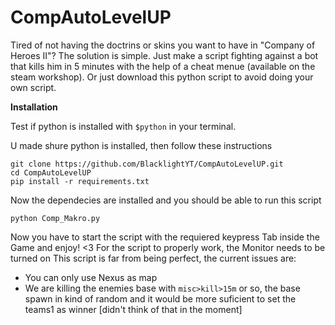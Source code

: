 # CompAutoLevelUP
Tired of not having the doctrins or skins you want to have in "Company of Heroes II"? The solution is simple. Just make a script fighting against a bot that kills him in 5 minutes with the help of a cheat menue (available on the steam workshop). Or just download this python script to avoid doing your own script.

**Installation**

Test if python is installed with ```$python``` in your terminal.

U made shure python is installed, then follow these instructions
```
git clone https://github.com/BlacklightYT/CompAutoLevelUP.git
cd CompAutoLevelUP
pip install -r requirements.txt
```
Now the dependecies are installed and you should be able to run this script
```
python Comp_Makro.py 
```
Now you have to start the script with the requiered keypress
Tab inside the Game and enjoy! <3
For the script to properly work, the Monitor needs to be turned on
This script is far from being perfect, the current issues are:
* You can only use Nexus as map
* We are killing the enemies base with ```misc>kill>15m``` or so, the base spawn in kind of random and it would be more suficient to set the teams1 as winner [didn't think of that in the moment]
